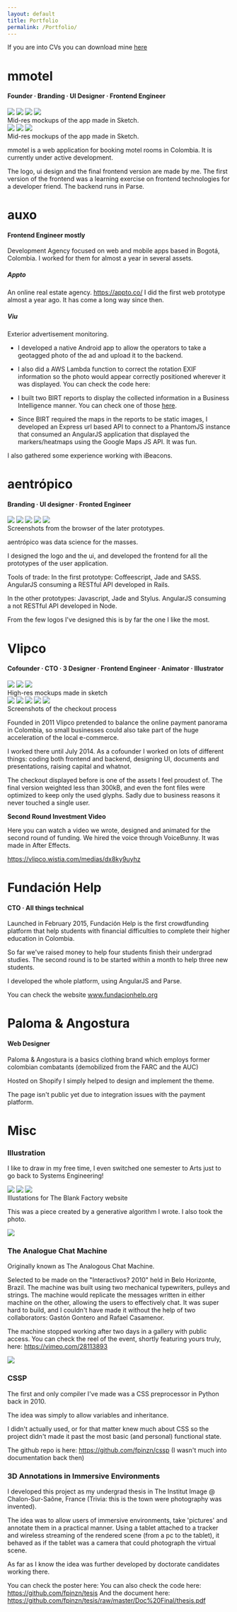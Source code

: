 ```yaml
---
layout: default
title: Portfolio
permalink: /Portfolio/
---
```

If you are into CVs you can download mine <a href='/assets/CV+eng.pdf'>here</a>

# mmotel
#### Founder · Branding · UI Designer · Frontend Engineer


<div class='carousel app'>
    <img src='/assets/apps/mmotel/app0.png'>
    <img src='/assets/apps/mmotel/app1.png'>
    <img src='/assets/apps/mmotel/app2.png'>
    <img src='/assets/apps/mmotel/app3.png'>
</div>
<div class='carousel-caption'>Mid-res mockups of the app made in Sketch.</div>

<div class='carousel'>
    <img src='/assets/apps/mmotel/web0.png'>
    <img src='/assets/apps/mmotel/web1.png'>
    <img src='/assets/apps/mmotel/web2.png'>
</div>
<div class='carousel-caption'>Mid-res mockups of the app made in Sketch.</div>

mmotel is a web application for booking motel rooms in Colombia. It is currently under active development.

The logo, ui design and the final frontend version are made by me. The first version of the frontend was a learning exercise on frontend technologies for a developer friend. The backend runs in Parse.



# auxo
#### Frontend Engineer mostly

 Development Agency focused on web and mobile apps based in Bogotá, Colombia. I worked for them for almost a year in several assets.

##### Appto
An online real estate agency. https://appto.co/ I did the first web prototype almost a year ago. It has come a long way since then.

##### Viu

Exterior advertisement monitoring.

 * I developed a native Android app to allow the operators to take a geotagged photo of the ad and upload it to the backend.

 * I also did a AWS Lambda function to correct the rotation EXIF information so the photo would appear correctly positioned wherever it was displayed. You can check the code here:

 * I built two BIRT reports to display the collected information in a Business Intelligence manner. You can check one of those [here](/assets/others/belleza.pdf).

 * Since BIRT required the maps in the reports to be static images, I developed an Express url based API to connect to a PhantomJS instance that consumed an AngularJS application that displayed the markers/heatmaps using the Google Maps JS API. It was fun.

 I also gathered some experience working with iBeacons.

# aentrópico
#### Branding · UI designer · Fronted Engineer

<div class='carousel'>
    <img src='/assets/apps/ae/ae1.png'>
    <img src='/assets/apps/ae/ae2.png'>
    <img src='/assets/apps/ae/ae3.png'>
    <img src='/assets/apps/ae/ae4.png'>
    <img src='/assets/apps/ae/ae5.png'>
</div>
<div class="carousel-caption"> Screenshots from the browser of the later prototypes.</div>

aentrópico was data science for the masses.

I designed the logo and the ui, and developed the frontend for all the prototypes of the user application.

Tools of trade:
In the first prototype: Coffeescript, Jade and SASS. AngularJS consuming a RESTful API developed in Rails.

In the other prototypes: Javascript, Jade and Stylus. AngularJS consuming a not RESTful API developed in Node.

From the few logos I've designed this is by far the one I like the most.



# Vlipco
#### Cofounder · CTO · 3 Designer · Frontend Engineer · Animator · Illustrator

<div class='carousel'>
    <img src='/assets/apps/vlipco/vlipco0.png'>
    <img src='/assets/apps/vlipco/vlipco1.png'>
    <img src='/assets/apps/vlipco/vlipco2.png'>
</div>

<div class="carousel-caption"> High-res mockups made in sketch</div>

<div class='carousel'>
    <img src='/assets/apps/vlipco/checkout0.png'>
    <img src='/assets/apps/vlipco/checkout1.png'>
    <img src='/assets/apps/vlipco/checkout2.png'>
    <img src='/assets/apps/vlipco/checkout3.png'>
    <img src='/assets/apps/vlipco/checkout4.png'>
</div>
<div class="carousel-caption"> Screenshots of the checkout process</div>

Founded in 2011 Vlipco pretended to balance the online payment panorama in Colombia, so small businesses could also take part of the huge acceleration of the local e-commerce.

I worked there until July 2014. As a cofounder I worked on lots of different things: coding both frontend and backend, designing UI, documents and presentations, raising capital and whatnot.


The checkout displayed before is one of the assets I feel proudest of. The final version weighted less than 300kB, and even the font files were optimized to keep only the used glyphs. Sadly due to business reasons it never touched a single user.


__Second Round Investment Video__

Here you can watch a video we wrote, designed and animated for the second round of funding. We hired the voice through VoiceBunny. It was made in After Effects.

https://vlipco.wistia.com/medias/dx8ky9uyhz

# Fundación Help
#### CTO  · All things technical

Launched in February 2015, Fundación Help is the first crowdfunding platform that help students with financial difficulties to complete their higher education in Colombia.

So far we've raised money to help four students finish their undergrad studies. The second round is to be started within a month to help three new students.

I developed the whole platform, using AngularJS and Parse.

You can check the website www.fundacionhelp.org

# Paloma & Angostura
#### Web Designer

Paloma & Angostura is a basics clothing brand which employs former colombian combatants (demobilized from the FARC and the AUC)

Hosted on Shopify I simply helped to design and implement the theme.

The page isn't public yet due to integration issues with the payment platform.


# Misc

### Illustration

I like to draw in my free time, I even switched one semester to Arts just to go back to Systems Engineering!

<div class='carousel app'>
    <img src='/assets/others/TBF/paramo.png'>
    <img src='/assets/others/TBF/ovni.png'>
    <img src='/assets/others/TBF/varita2.png'>
</div>
<div class="carousel-caption">Illustations for The Blank Factory website</div>

This was a piece created by a generative algorithm I wrote. I also took the photo.

<div><img class='center' src='/assets/others/bobo.png'></div>



### The Analogue Chat Machine


Originally known as The Analogous Chat Machine.

Selected to be made on the "Interactivos? 2010" held in Belo Horizonte, Brazil. The machine was built using two mechanical typewriters, pulleys and strings. The machine would replicate the messages written in either machine on the other, allowing the users to effectively chat. It was super hard to build, and I couldn't have made it without the help of two collaborators: Gastón Gontero and Rafael Casamenor.

The machine stopped working after two days in a gallery with public access.
You can check the reel of the event, shortly featuring yours truly, here: https://vimeo.com/28113893

<div><img class='center' src='/assets/others/analogue/final.jpg'></div>


### CSSP

The first and only compiler I've made was a CSS preprocessor in Python back in 2010.

The idea was simply to allow variables and inheritance.

I didn't actually used, or for that matter knew much about CSS so the project didn't made it past the most basic (and personal) functional state.

The github repo is here: https://github.com/fpinzn/cssp (I wasn't much into documentation back then)

### 3D Annotations in Immersive Environments

I developed this project as my undergrad thesis in The Institut Image @ Chalon-Sur-Saône, France (Trivia: this is the town were photography was invented).

The idea was to allow users of immersive environments, take 'pictures' and annotate them in a practical manner. Using a tablet attached to a tracker and wireless streaming of the rendered scene (from a pc to the tablet), it behaved as if the tablet was a camera that could photograph the virtual scene.

As far as I know the idea was further developed by doctorate candidates working there.

You can check the poster here:
You can also check the code here: https://github.com/fpinzn/tesis
And the document here: https://github.com/fpinzn/tesis/raw/master/Doc%20Final/thesis.pdf

